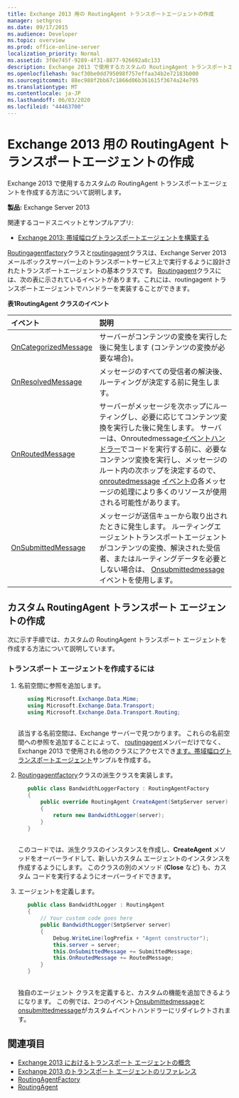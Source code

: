 ```yaml
---
title: Exchange 2013 用の RoutingAgent トランスポートエージェントの作成
manager: sethgros
ms.date: 09/17/2015
ms.audience: Developer
ms.topic: overview
ms.prod: office-online-server
localization_priority: Normal
ms.assetid: 3f0e745f-9289-4f31-8877-926692a8c133
description: Exchange 2013 で使用するカスタムの RoutingAgent トランスポートエージェントを作成する方法について説明します。
ms.openlocfilehash: 9acf30be0dd795098f757effaa34b2e72183b000
ms.sourcegitcommit: 88ec988f2bb67c1866d06b361615f3674a24e795
ms.translationtype: MT
ms.contentlocale: ja-JP
ms.lasthandoff: 06/03/2020
ms.locfileid: "44463700"
---
```

# <a name="create-a-routingagent-transport-agent-for-exchange-2013"></a>Exchange 2013 用の RoutingAgent トランスポートエージェントの作成

Exchange 2013 で使用するカスタムの RoutingAgent トランスポートエージェントを作成する方法について説明します。
  
**製品:** Exchange Server 2013
  
関連するコードスニペットとサンプルアプリ:

- [Exchange 2013: 帯域幅ログトランスポートエージェントを構築する](https://code.msdn.microsoft.com/Exchange/Exchange-2013-Build-a-d61a4aaa)
  
[Routingagentfactory](https://msdn.microsoft.com/library/Microsoft.Exchange.Data.Transport.Routing.RoutingAgentFactory.aspx)クラスと[routingagent](https://msdn.microsoft.com/library/Microsoft.Exchange.Data.Transport.Routing.RoutingAgent.aspx)クラスは、Exchange Server 2013 メールボックスサーバー上のトランスポートサービス上で実行するように設計されたトランスポートエージェントの基本クラスです。 [Routingagent](https://msdn.microsoft.com/library/Microsoft.Exchange.Data.Transport.Routing.RoutingAgent.aspx)クラスには、次の表に示されているイベントがあります。これには、routingagent トランスポートエージェントでハンドラーを実装することができます。 
  
**表1RoutingAgent クラスのイベント**

|**イベント**|**説明**|
|:-----|:-----|
|[OnCategorizedMessage](https://msdn.microsoft.com/library/Microsoft.Exchange.Data.Transport.Routing.RoutingAgent.OnCategorizedMessage.aspx) <br/> |サーバーがコンテンツの変換を実行した後に発生します (コンテンツの変換が必要な場合)。  <br/> |
|[OnResolvedMessage](https://msdn.microsoft.com/library/Microsoft.Exchange.Data.Transport.Routing.RoutingAgent.OnResolvedMessage.aspx) <br/> |メッセージのすべての受信者の解決後、ルーティングが決定する前に発生します。  <br/> |
|[OnRoutedMessage](https://msdn.microsoft.com/library/Microsoft.Exchange.Data.Transport.Routing.RoutingAgent.OnRoutedMessage.aspx) <br/> |サーバーがメッセージを次ホップにルーティングし、必要に応じてコンテンツ変換を実行した後に発生します。 サーバーは、Onroutedmessage[イベントハンドラー](https://msdn.microsoft.com/library/Microsoft.Exchange.Data.Transport.Routing.RoutingAgent.OnRoutedMessage.aspx)でコードを実行する前に、必要なコンテンツ変換を実行し、メッセージのルート内の次ホップを決定するので、 [onroutedmessage](https://msdn.microsoft.com/library/Microsoft.Exchange.Data.Transport.Routing.RoutingAgent.OnSubmittedMessage.aspx) [イベントの](https://msdn.microsoft.com/library/Microsoft.Exchange.Data.Transport.Routing.RoutingAgent.OnRoutedMessage.aspx)各メッセージの処理により多くのリソースが使用される可能性があります。  <br/> |
|[OnSubmittedMessage](https://msdn.microsoft.com/library/Microsoft.Exchange.Data.Transport.Routing.RoutingAgent.OnSubmittedMessage.aspx) <br/> |メッセージが送信キューから取り出されたときに発生します。 ルーティングエージェントトランスポートエージェントがコンテンツの変換、解決された受信者、またはルーティングデータを必要としない場合は、 [Onsubmittedmessage](https://msdn.microsoft.com/library/Microsoft.Exchange.Data.Transport.Routing.RoutingAgent.OnSubmittedMessage.aspx)イベントを使用します。  <br/> |
   
## <a name="creating-a-custom-routingagent-transport-agent"></a>カスタム RoutingAgent トランスポート エージェントの作成

次に示す手順では、カスタムの RoutingAgent トランスポート エージェントを作成する方法について説明しています。 
  
### <a name="to-create-the-transport-agent"></a>トランスポート エージェントを作成するには

1. 名前空間に参照を追加します。
    
   ```cs
      using Microsoft.Exchange.Data.Mime;
      using Microsoft.Exchange.Data.Transport;
      using Microsoft.Exchange.Data.Transport.Routing;
  
   ```

   該当する名前空間は、Exchange サーバーで見つかります。 これらの名前空間への参照を追加することによって、 [routingagent](https://msdn.microsoft.com/library/Microsoft.Exchange.Data.Transport.Routing.RoutingAgent.aspx)メンバーだけでなく、Exchange 2013 で使用される他のクラスにアクセスでき[ます。帯域幅ログトランスポートエージェント](https://code.msdn.microsoft.com/Exchange/Exchange-2013-Build-a-d61a4aaa)サンプルを作成する。 
    
2. [Routingagentfactory](https://msdn.microsoft.com/library/Microsoft.Exchange.Data.Transport.Routing.RoutingAgentFactory.aspx)クラスの派生クラスを実装します。 
    
   ```cs
      public class BandwidthLoggerFactory : RoutingAgentFactory
      {
          public override RoutingAgent CreateAgent(SmtpServer server)
          {
              return new BandwidthLogger(server);
          }
      }
  
   ```

   このコードでは、派生クラスのインスタンスを作成し、**CreateAgent** メソッドをオーバーライドして、新しいカスタム エージェントのインスタンスを作成するようにします。 このクラスの別のメソッド (**Close** など) も、カスタム コードを実行するようにオーバーライドできます。 
    
3. エージェントを定義します。
    
   ```cs
      public class BandwidthLogger : RoutingAgent
      {
          // Your custom code goes here
          public BandwidthLogger(SmtpServer server)
          {
              Debug.WriteLine(logPrefix + "Agent constructor");
              this.server = server;
              this.OnSubmittedMessage += SubmittedMessage;
              this.OnRoutedMessage += RoutedMessage;
          }
      }
  
   ```

   独自のエージェント クラスを定義すると、カスタムの機能を追加できるようになります。 この例では、2つのイベント[Onsubmittedmessage](https://msdn.microsoft.com/library/Microsoft.Exchange.Data.Transport.Routing.RoutingAgent.OnSubmittedMessage.aspx)と[onsubmittedmessage](https://msdn.microsoft.com/library/Microsoft.Exchange.Data.Transport.Routing.RoutingAgent.OnRoutedMessage.aspx)がカスタムイベントハンドラーにリダイレクトされます。 
    
## <a name="see-also"></a>関連項目

- [Exchange 2013 におけるトランスポート エージェントの概念](transport-agent-concepts-in-exchange-2013.md)    
- [Exchange 2013 のトランスポート エージェントのリファレンス](transport-agent-reference-for-exchange-2013.md)    
- [RoutingAgentFactory](https://msdn.microsoft.com/library/Microsoft.Exchange.Data.Transport.Routing.RoutingAgentFactory.aspx)    
- [RoutingAgent](https://msdn.microsoft.com/library/Microsoft.Exchange.Data.Transport.Routing.RoutingAgent.aspx)
    

